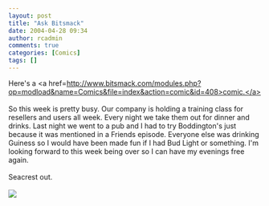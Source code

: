 ```yaml
---
layout: post
title: "Ask Bitsmack"
date: 2004-04-28 09:34
author: rcadmin
comments: true
categories: [Comics]
tags: []
---
```

Here's a <a href=http://www.bitsmack.com/modules.php?op=modload&name=Comics&file=index&action=comic&id=408>comic.</a>
<br />
<br />
So this week is pretty busy. Our company is holding a training class for resellers and users all week. Every night we take them out for dinner and drinks. Last night we went to a pub and I had to try Boddington's just because it was mentioned in a Friends episode. Everyone else was drinking Guiness so I would have been made fun if I had Bud Light or something. I'm looking forward to this week being over so I can have my evenings free again.
<br />
<br />
Seacrest out.<br /><br /><!--more--><img src='http://dl.bitsmack.com/comics/20040428.png'   />
